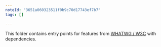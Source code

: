 ```yaml
---
noteId: "3651a060323511f0b9c70d17743ef7b7"
tags: []

---
```


This folder contains entry points for features from [WHATWG / W3C](https://github.com/zloirock/core-js#web-standards) with dependencies.
